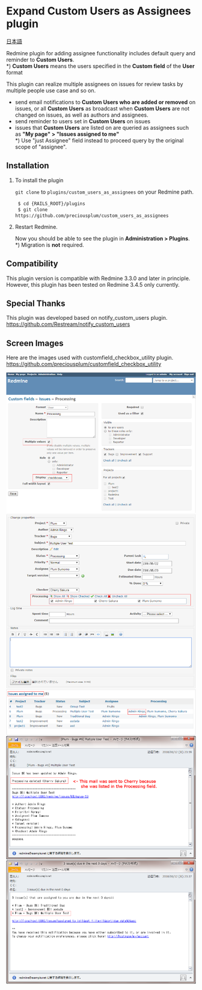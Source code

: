 # Expand Custom Users as Assignees plugin
[日本語](README_Ja.md)

Redmine plugin for adding assignee functionality includes default query and reminder to **Custom Users**.  
*) **Custom Users** means the users specified in the **Custom field** of the **User** format

This plugin can realize multiple assignees on issues for review tasks by multiple people use case and so on.
  * send email notifications to **Custom Users who are added or removed** on issues, or all **Custom Users** as broadcast when **Custom Users** are not changed on issues, as well as authors and assignees.
  * send reminder to users set in **Custom Users** on issues
  * issues that **Custom Users** are listed on are queried as assignees such as **"My page" > "Issues assigned to me"**  
    *) Use "just Assignee" field instead to proceed query by the original scope of "assignee".

## Installation

1. To install the plugin

    `git clone` to `plugins/custom_users_as_assignees` on your Redmine path.

        $ cd {RAILS_ROOT}/plugins
        $ git clone https://github.com/preciousplum/custom_users_as_assignees 

2. Restart Redmine.

    Now you should be able to see the plugin in **Administration > Plugins**.  
    *) Migration is **not** required. 

## Compatibility
This plugin version is compatible with Redmine 3.3.0 and later in principle.
However, this plugin has been tested on Redmine 3.4.5 only currently.

## Special Thanks
This plugin was developed based on  notify_custom_users plugin.
https://github.com/Restream/notify_custom_users

## Screen Images
Here are the images used with customfield_checkbox_utility plugin.  https://github.com/preciousplum/customfield_checkbox_utility

![Custom Field Setting](assets/images/custom_field_setting.png)  
![Edit Issue](assets/images/edit_issue.png)  
![Assigned to me](assets/images/assigned_to_me.png)  
![Notification](assets/images/notification.png)  
![Reminder](assets/images/reminder.png)  